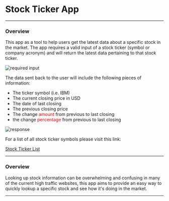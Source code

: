 # Stock Ticker App

---

### Overview

This app as a tool to help users get the latest data about a specific stock in the market.
The app requires a valid input of a stock ticker (symbol or company acronym) and will return the 
latest data pertaining to that stock ticker. 

<img src="https://puu.sh/HdOQo/d1e1486d11.png" alt="required input" />

The data sent back to the user will include the following pieces of information:

- The ticker symbol (i.e. IBM)
- The current closing price in USD
- The date of last closing
- The previous closing price
- The change <span style="color: red">amount</span> from previous to last closing
- the change <span style="color: red">percentage</span> from previous to last closing

<img src="https://puu.sh/HdOPv/bb50615975.png" alt="response" />

For a list of all stock ticker symbols please visit this link:

[Stock Ticker List](https://stockanalysis.com/stocks/)

---

### Overview

Looking up stock information can be overwhelming and confusing in many of the current high 
traffic websites, this app aims to provide an easy way to quickly lookup a specific stock 
and see how it's doing in the market.

---

